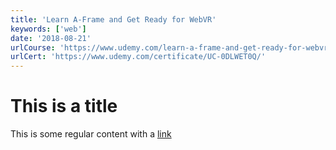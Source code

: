 ```yaml
---
title: 'Learn A-Frame and Get Ready for WebVR'
keywords: ['web']
date: '2018-08-21'
urlCourse: 'https://www.udemy.com/learn-a-frame-and-get-ready-for-webvr/'
urlCert: 'https://www.udemy.com/certificate/UC-0DLWET0Q/'
---
```


# This is a title

This is some regular content with a [link](https://google.com)